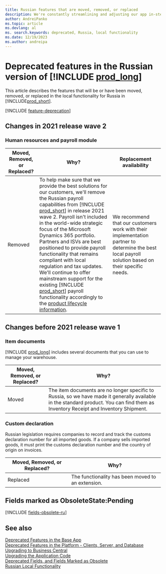 ```yaml
---
title: Russian features that are moved, removed, or replaced
description: We're constantly streamlining and adjusting our app in-step with market developments. Read about the features for Russia that we have moved, removed, or replaced.
author: AndreiPanko
ms.topic: article
ms.devlang: al
ms. search.keywords: deprecated, Russia, local functionality
ms.date: 12/19/2023
ms.author: andreipa
---
```


# Deprecated features in the Russian version of [!INCLUDE [prod_long](../includes/prod_long.md)]

This article describes the features that will be or have been moved, removed, or replaced in the local functionality for Russia in [!INCLUDE[prod_short](../includes/prod_short.md)].

[!INCLUDE [feature-deprecation](../includes/feature-deprecation.md)]

## Changes in 2021 release wave 2

### Human resources and payroll module

|Moved, Removed, or Replaced?|Why?|Replacement availability|
|----|----|----|
|Removed| To help make sure that we provide the best solutions for our customers, we'll remove the Russian payroll capabilities from [!INCLUDE [prod_short](../includes/prod_short.md)] in release 2021 wave 2. Payroll isn't included in the world-wide strategic focus of the Microsoft Dynamics 365 portfolio. Partners and ISVs are best positioned to provide payroll functionality that remains compliant with local regulation and tax updates. We'll continue to offer mainstream support for the existing [!INCLUDE [prod_short](../includes/prod_short.md)] payroll functionality accordingly to the [product lifecycle information](/lifecycle/products/?products=dynamics&terms=Business%20Central%20on-premises).|We recommend that our customers work with their implementation partner to determine the best local payroll solution based on their specific needs.|

## Changes before 2021 release wave 1

### Item documents

[!INCLUDE [prod_long](../includes/prod_long.md)] includes several documents that you can use to manage your warehouse.  

|Moved, Removed, or Replaced?|Why?|
|----|----|
|Moved| The item documents are no longer specific to Russia, so we have made it generally available in the standard product. You can find them as Inventory Receipt and Inventory Shipment. |

### Custom declaration
Russian legislation requires companies to record and track the customs declaration number for all imported goods. If a company sells imported goods, it must print the customs declaration number and the country of origin on invoices.

|Moved, Removed, or Replaced?|Why?|
|----|----|
|Replaced| The functionality has been moved to an extension. |

## Fields marked as ObsoleteState:Pending

[!INCLUDE [fields-obsolete-ru](../includes/fields-obsolete-ru.md)]

## See also

[Deprecated Features in the Base App](deprecated-features-w1.md)  
[Deprecated Features in the Platform - Clients, Server, and Database](deprecated-features-platform.md)  
[Upgrading to Business Central](upgrading-to-business-central.md)  
[Upgrading the Application Code](upgrading-the-application-code.md)  
[Deprecated Fields, and Fields Marked as Obsolete](deprecated-fields.md)  
[Russian Local Functionality](/dynamics365/business-central/LocalFunctionality/Russia/russia-local-functionality)  
